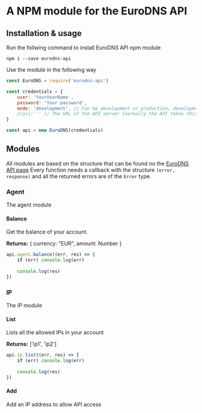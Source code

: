 # A NPM module for the EuroDNS API

## Installation & usage

Run the follwing command to install EuroDNS API npm module

```
npm i --save eurodns-api
```

Use the module in the following way

```javascript 1.5
const EuroDNS = require('eurodns-api')

const credentials = {
    user: 'YourUserName',
    password: 'Your password',
    mode: 'development', // Can be development or production, development is the default
    //uri: '' // The URL of the API server (normally the API takes this by itself)
}

const api = new EuroDNS(credentials)
```

## Modules
All modules are based on the structure that can be found no the [EuroDNS API page](https://agent.tryout-eurodns.com/)
Every function needs a callback with the structure `(error, response)` and all the returned errors are of the `Error` type.

### Agent
The agent module

#### Balance
Get the balance of your account.

**Returns:** { currency: "EUR", amount: Number }

```javascript 1.6
api.agent.balance((err, res) => {
    if (err) console.log(err)
    
    console.log(res)
})
```

### IP
The IP module

#### List
Lists all the allowed IPs in your account

**Returns:** ['ip1', 'ip2']

```javascript 1.6
api.ip.list((err, res) => {
    if (err) console.log(err)
    
    console.log(res)
})
```

#### Add
Add an IP address to allow API access

